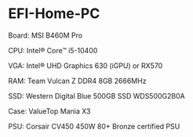 # EFI-Home-PC
<p>Board: MSI B460M Pro </p>
<p>CPU: Intel® Core™ i5-10400 </p>
<p>VGA: Intel® UHD Graphics 630 (iGPU) or RX570 </p>
<p>RAM: Team Vulcan Z DDR4 8GB 2666MHz </p>
<p>SSD: Western Digital Blue 500GB SSD WDS500G2B0A </p>
<p>Case: ValueTop Mania X3 </p>
<p>PSU: Corsair CV450 450W 80+ Bronze certified PSU </p>
